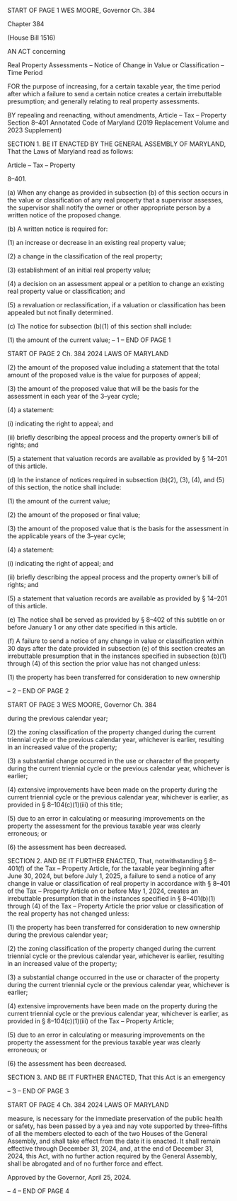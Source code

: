 START OF PAGE 1
WES MOORE, Governor Ch. 384

Chapter 384

(House Bill 1516)

AN ACT concerning

Real Property Assessments – Notice of Change in Value or Classification – Time
Period

FOR the purpose of increasing, for a certain taxable year, the time period after which a
failure to send a certain notice creates a certain irrebuttable presumption; and
generally relating to real property assessments.

BY repealing and reenacting, without amendments,
Article – Tax – Property
Section 8–401
Annotated Code of Maryland
(2019 Replacement Volume and 2023 Supplement)

SECTION 1. BE IT ENACTED BY THE GENERAL ASSEMBLY OF MARYLAND,
That the Laws of Maryland read as follows:

Article – Tax – Property

8–401.

(a) When any change as provided in subsection (b) of this section occurs in the
value or classification of any real property that a supervisor assesses, the supervisor shall
notify the owner or other appropriate person by a written notice of the proposed change.

(b) A written notice is required for:

(1) an increase or decrease in an existing real property value;

(2) a change in the classification of the real property;

(3) establishment of an initial real property value;

(4) a decision on an assessment appeal or a petition to change an existing
real property value or classification; and

(5) a revaluation or reclassification, if a valuation or classification has been
appealed but not finally determined.

(c) The notice for subsection (b)(1) of this section shall include:

(1) the amount of the current value;
– 1 –
END OF PAGE 1

START OF PAGE 2
Ch. 384 2024 LAWS OF MARYLAND

(2) the amount of the proposed value including a statement that the total
amount of the proposed value is the value for purposes of appeal;

(3) the amount of the proposed value that will be the basis for the
assessment in each year of the 3–year cycle;

(4) a statement:

(i) indicating the right to appeal; and

(ii) briefly describing the appeal process and the property owner’s
bill of rights; and

(5) a statement that valuation records are available as provided by §
14–201 of this article.

(d) In the instance of notices required in subsection (b)(2), (3), (4), and (5) of this
section, the notice shall include:

(1) the amount of the current value;

(2) the amount of the proposed or final value;

(3) the amount of the proposed value that is the basis for the assessment
in the applicable years of the 3–year cycle;

(4) a statement:

(i) indicating the right of appeal; and

(ii) briefly describing the appeal process and the property owner’s
bill of rights; and

(5) a statement that valuation records are available as provided by §
14–201 of this article.

(e) The notice shall be served as provided by § 8–402 of this subtitle on or before
January 1 or any other date specified in this article.

(f) A failure to send a notice of any change in value or classification within 30
days after the date provided in subsection (e) of this section creates an irrebuttable
presumption that in the instances specified in subsection (b)(1) through (4) of this section
the prior value has not changed unless:

(1) the property has been transferred for consideration to new ownership

– 2 –
END OF PAGE 2

START OF PAGE 3
WES MOORE, Governor Ch. 384

during the previous calendar year;

(2) the zoning classification of the property changed during the current
triennial cycle or the previous calendar year, whichever is earlier, resulting in an increased
value of the property;

(3) a substantial change occurred in the use or character of the property
during the current triennial cycle or the previous calendar year, whichever is earlier;

(4) extensive improvements have been made on the property during the
current triennial cycle or the previous calendar year, whichever is earlier, as provided in §
8–104(c)(1)(iii) of this title;

(5) due to an error in calculating or measuring improvements on the
property the assessment for the previous taxable year was clearly erroneous; or

(6) the assessment has been decreased.

SECTION 2. AND BE IT FURTHER ENACTED, That, notwithstanding § 8–401(f)
of the Tax – Property Article, for the taxable year beginning after June 30, 2024, but before
July 1, 2025, a failure to send a notice of any change in value or classification of real
property in accordance with § 8–401 of the Tax – Property Article on or before May 1, 2024,
creates an irrebuttable presumption that in the instances specified in § 8–401(b)(1) through
(4) of the Tax – Property Article the prior value or classification of the real property has not
changed unless:

(1) the property has been transferred for consideration to new ownership
during the previous calendar year;

(2) the zoning classification of the property changed during the current
triennial cycle or the previous calendar year, whichever is earlier, resulting in an increased
value of the property;

(3) a substantial change occurred in the use or character of the property
during the current triennial cycle or the previous calendar year, whichever is earlier;

(4) extensive improvements have been made on the property during the
current triennial cycle or the previous calendar year, whichever is earlier, as provided in §
8–104(c)(1)(iii) of the Tax – Property Article;

(5) due to an error in calculating or measuring improvements on the
property the assessment for the previous taxable year was clearly erroneous; or

(6) the assessment has been decreased.

SECTION 3. AND BE IT FURTHER ENACTED, That this Act is an emergency

– 3 –
END OF PAGE 3

START OF PAGE 4
Ch. 384 2024 LAWS OF MARYLAND

measure, is necessary for the immediate preservation of the public health or safety, has
been passed by a yea and nay vote supported by three–fifths of all the members elected to
each of the two Houses of the General Assembly, and shall take effect from the date it is
enacted. It shall remain effective through December 31, 2024, and, at the end of December
31, 2024, this Act, with no further action required by the General Assembly, shall be
abrogated and of no further force and effect.

Approved by the Governor, April 25, 2024.

– 4 –
END OF PAGE 4